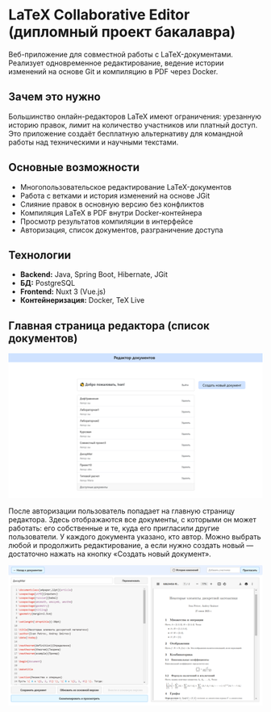 # LaTeX Collaborative Editor (дипломный проект бакалавра)

Веб-приложение для совместной работы с LaTeX-документами.  
Реализует одновременное редактирование, ведение истории изменений на основе Git и компиляцию в PDF через Docker.

## Зачем это нужно

Большинство онлайн-редакторов LaTeX имеют ограничения: урезанную историю правок, лимит на количество участников или платный доступ.  
Это приложение создаёт бесплатную альтернативу для командной работы над техническими и научными текстами.

## Основные возможности

- Многопользовательское редактирование LaTeX-документов
- Работа с ветками и история изменений на основе JGit
- Слияние правок в основную версию без конфликтов
- Компиляция LaTeX в PDF внутри Docker-контейнера
- Просмотр результатов компиляции в интерфейсе
- Авторизация, список документов, разграничение доступа

## Технологии

- **Backend:** Java, Spring Boot, Hibernate, JGit  
- **БД:** PostgreSQL  
- **Frontend:** Nuxt 3 (Vue.js)  
- **Контейнеризация:** Docker, TeX Live

## Главная страница редактора (список документов)

![Список документов](1.png)

После авторизации пользователь попадает на главную страницу редактора. Здесь отображаются все документы, с которыми он может работать: его собственные и те, куда его пригласили другие пользователи. У каждого документа указано, кто автор. Можно выбрать любой и продолжить редактирование, а если нужно создать новый — достаточно нажать на кнопку «Создать новый документ».

![Интерфейс редактора](2.png)

